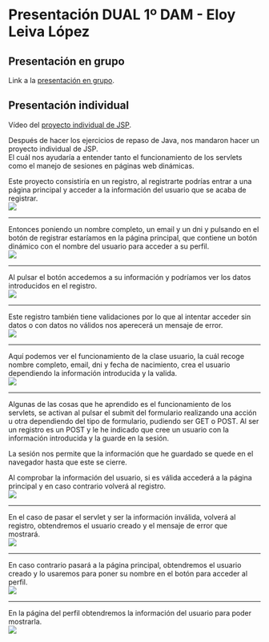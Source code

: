 # Presentación DUAL 1º DAM - Eloy Leiva López

## Presentación en grupo
Link a la [presentación en grupo](https://www.canva.com/design/DAGGN6EK2kc/HYAimlMYs5RSJxU7h1lwqw/view?utm_content=DAGGN6EK2kc&utm_campaign=designshare&utm_medium=link&utm_source=editor).

## Presentación individual
Vídeo del [proyecto individual de JSP](https://youtu.be/Ixd1xm60gYE).  
  
Después de hacer los ejercicios de repaso de Java, nos mandaron hacer un proyecto individual de JSP.  
El cuál nos ayudaría a entender tanto el funcionamiento de los servlets como el manejo de sesiones en páginas web dinámicas.  
  
Este proyecto consistiría en un registro, al registrarte podrías entrar a una página principal y acceder a la información del usuario que se acaba de registrar.  
![](./images/register.png)
<hr>

Entonces poniendo un nombre completo, un email y un dni y pulsando en el botón de registrar estaríamos en la página principal, que contiene un botón dinámico con el nombre del usuario para acceder a su perfil.  
![](./images/home.png)
<hr>

Al pulsar el botón accedemos a su información y podríamos ver los datos introducidos en el registro.  
![](./images/profile.png)
<hr>

Este registro también tiene validaciones por lo que al intentar acceder sin datos o con datos no válidos nos aperecerá un mensaje de error.  
![](./images/error.png)
<hr>

Aquí podemos ver el funcionamiento de la clase usuario, la cuál recoge nombre completo, email, dni y fecha de nacimiento, crea el usuario dependiendo la información introducida y la valida.  
![](./images/user.png)
<hr>

Algunas de las cosas que he aprendido es el funcionamiento de los servlets, se activan al pulsar el submit del formulario realizando una acción u otra dependiendo del tipo de formulario, pudiendo ser GET o POST. Al ser un registro es un POST y le he indicado que cree un usuario con la información introducida y la guarde en la sesión.  

La sesión nos permite que la información que he guardado se quede en el navegador hasta que este se cierre.  
  
Al comprobar la información del usuario, si es válida accederá a la página principal y en caso contrario volverá al registro.  
![](./images/servlet.png)
<hr>

En el caso de pasar el servlet y ser la información inválida, volverá al registro, obtendremos el usuario creado y el mensaje de error que mostrará.  
![](./images/home_jsp.png)
<hr>

En caso contrario pasará a la página principal, obtendremos el usuario creado y lo usaremos para poner su nombre en el botón para acceder al perfil.  
![](./images/home_jsp.png)
<hr>

En la página del perfil obtendremos la información del usuario para poder mostrarla.    
![](./images/profile_jsp.png)
